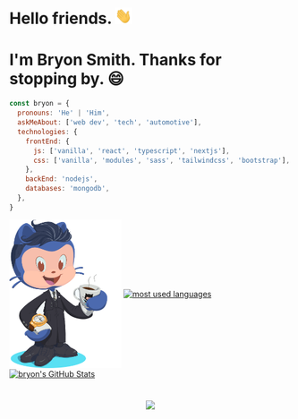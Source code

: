# Hello friends. <img src="images/wave.gif" width="30">

# I'm **Bryon Smith**. Thanks for stopping by. &#x1F604;

<!-- <div id="header" align="center">
<img src="images/me.gif" width="100"/>
</div> -->

```javascript
const bryon = {
  pronouns: 'He' | 'Him',
  askMeAbout: ['web dev', 'tech', 'automotive'],
  technologies: {
    frontEnd: {
      js: ['vanilla', 'react', 'typescript', 'nextjs'],
      css: ['vanilla', 'modules', 'sass', 'tailwindcss', 'bootstrap'],
    },
    backEnd: 'nodejs',
    databases: 'mongodb',
  },
}
```

<img src="images/octocat.gif" alt="bryon's octocat" width="200" align="center">
<!-- <img src="images/octocat-flip.gif" alt="bryon's octocat" width="200" align="center"> -->

<a href="https://github.com/webmastersmith/webmastersmith">
  <img align="center" src="https://github-readme-stats.vercel.app/api/top-langs/?username=webmastersmith&hide=css,java,html,&title_color=ffffff&text_color=c9cacc&icon_color=2bbc8a&bg_color=1d1f21&langs_count=3" alt="most used languages"/>
</a>
<a href="https://github.com/webmastersmith/webmastersmith">
  <img align="center" src="https://github-readme-stats.vercel.app/api?username=webmastersmith&show_icons=true&line_height=27&count_private=true&title_color=ffffff&text_color=c9cacc&icon_color=2bbc8a&bg_color=1d1f21" alt="bryon's GitHub Stats" />
</a>

#

<div align="center">

![](https://komarev.com/ghpvc/?username=webmastersmith&color=0ca4a5)

</div>

<!-- laughs -->
<!-- <div id="laughs">
<h1>Just for laughs!</h1> -->

<!-- <div id="me">

<span>
<div>
This is me, coding.
</div>
<img align="center" src="images/catHorse.gif" height="150"/>
</span>
<span align="center">
<div>
This is me, reality.
</div>
<img align="center" src="images/babySpinning.gif" height="150"/>
</span>

<div>

Code I'm most proud of: ""

</div>

<div>
Office Humor
</div>
<img src="images/officeHumor.gif" alt="office humor">

</div> -->
<!-- end laughs -->

<!-- <div id="future">
<p>Where do I see myself in 10 years?</p>
</div> -->
